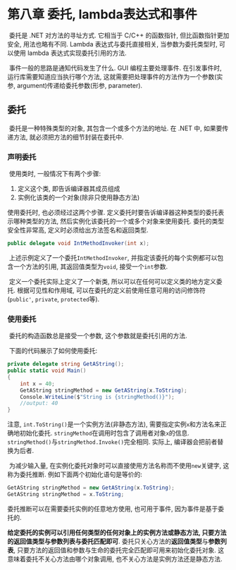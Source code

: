 # 第八章 委托, lambda表达式和事件

​	委托是 .NET 对方法的寻址方式. 它相当于 C/C++ 的函数指针, 但比函数指针更加安全, 用法也略有不同. Lambda 表达式与委托直接相关, 当参数为委托类型时, 可以使用 lambda 表达式实现委托引用的方法.

​	事件一般的思路是通知代码发生了什么. GUI 编程主要处理事件. 在引发事件时, 运行库需要知道应当执行哪个方法, 这就需要把处理事件的方法作为一个参数(实参, argument)传递给委托参数(形参, parameter).

## 委托

​	委托是一种特殊类型的对象, 其包含一个或多个方法的地址. 在 .NET 中, 如果要传递方法, 就必须把方法的细节封装在委托中.

### 声明委托

​	使用类时, 一般情况下有两个步骤:

1. 定义这个类, 即告诉编译器其成员组成
2. 实例化该类的一个对象(除非只使用静态方法)

使用委托时, 也必须经过这两个步骤. 定义委托时要告诉编译器这种类型的委托表示哪种类型的方法, 然后实例化该委托的一个或多个对象来使用委托. 委托的类型安全性非常高, 定义时必须给出方法签名和返回类型.

```c#
public delegate void IntMethodInvoker(int x);
```

​	上述示例定义了一个委托`IntMethodInvoker`, 并指定该委托的每个实例都可以包含一个方法的引用, 其返回值类型为`void`, 接受一个`int`参数.

​	定义一个委托实际上定义了一个新类, 所以可以在任何可以定义类的地方定义委托. 根据可见性和作用域, 可以在委托的定义前使用任意可用的访问修饰符(`public'`, `private`, `protected`等).

### 使用委托

​	委托的构造函数总是接受一个参数, 这个参数就是委托引用的方法.

​	下面的代码展示了如何使用委托:

```c#
private delegate string GetAString();
public static void Main()
{
    int x = 40;
    GetAString stringMethod = new GetAString(x.ToString);
    Console.WriteLine($"String is {stringMethod()}");
    //output: 40
}
```

注意, `int.ToString()`是一个实例方法(非静态方法), 需要指定实例`x`和方法名来正确地初始化委托. `stringMethod`在调用时包含了调用者对象`x`的信息.
	`stringMethod()`与`stringMethod.Invoke()`完全相同. 实际上, 编译器会把前者替换为后者.

​	为减少输入量, 在实例化委托对象时可以直接使用方法名称而不使用`new`关键字, 这称为委托推断. 例如下面两个初始化语句是等价的:

```c#
GetAString stringMethod = new GetAString(x.ToString);
GetAString stringMethod = x.ToString;
```

委托推断可以在需要委托实例的任意地方使用, 也可用于事件, 因为事件是基于委托的.

​	**给定委托的实例可以引用任何类型的任何对象上的实例方法或静态方法, 只要方法的返回值类型与参数列表与委托匹配即可**. 委托只关心方法的**返回值类型**与**参数列表**, 只要方法的返回值和参数与生命的委托完全匹配即可用来初始化委托对象. 这意味着委托不关心方法由哪个对象调用, 也不关心方法是实例方法还是静态方法. 